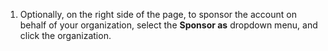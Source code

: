 1. Optionally, on the right side of the page, to sponsor the account on behalf of your organization, select the **Sponsor as** dropdown menu, and click the organization.
